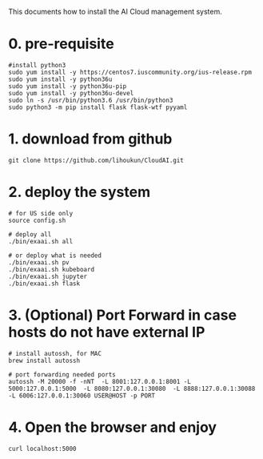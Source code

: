 This documents how to install the AI Cloud management system.
# 0. pre-requisite
```
#install python3
sudo yum install -y https://centos7.iuscommunity.org/ius-release.rpm
sudo yum install -y python36u
sudo yum install -y python36u-pip
sudo yum install -y python36u-devel
sudo ln -s /usr/bin/python3.6 /usr/bin/python3
sudo python3 -m pip install flask flask-wtf pyyaml
```

# 1. download from github
`git clone https://github.com/lihoukun/CloudAI.git`

# 2. deploy the system
```
# for US side only
source config.sh

# deploy all 
./bin/exaai.sh all

# or deploy what is needed
./bin/exaai.sh pv
./bin/exaai.sh kubeboard
./bin/exaai.sh jupyter
./bin/exaai.sh flask
```

# 3. (Optional) Port Forward in case hosts do not have external IP
```
# install autossh, for MAC
brew install autossh

# port forwarding needed ports
autossh -M 20000 -f -nNT  -L 8001:127.0.0.1:8001 -L 5000:127.0.0.1:5000  -L 8080:127.0.0.1:30080  -L 8888:127.0.0.1:30088 -L 6006:127.0.0.1:30060 USER@HOST -p PORT
```

# 4. Open the browser and enjoy
`curl localhost:5000`
